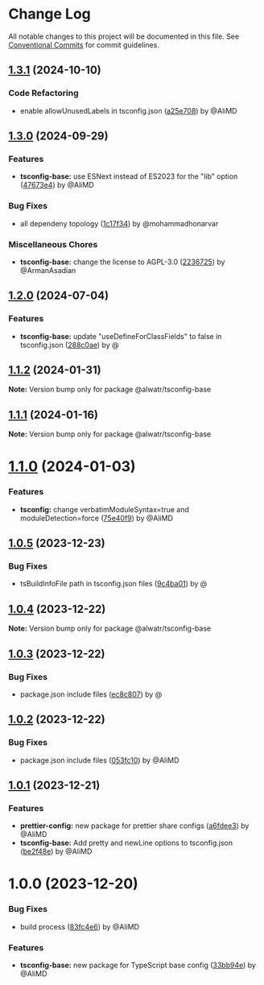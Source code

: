 # Change Log

All notable changes to this project will be documented in this file.
See [Conventional Commits](https://conventionalcommits.org) for commit guidelines.

## [1.3.1](https://github.com/Alwatr/nanolib/compare/@alwatr/tsconfig-base@1.3.0...@alwatr/tsconfig-base@1.3.1) (2024-10-10)

### Code Refactoring

* enable allowUnusedLabels in tsconfig.json ([a25e708](https://github.com/Alwatr/nanolib/commit/a25e70892f7499a5f008b92fd8fd1abcadbdeb56)) by @AliMD

## [1.3.0](https://github.com/Alwatr/nanolib/compare/@alwatr/tsconfig-base@1.2.0...@alwatr/tsconfig-base@1.3.0) (2024-09-29)

### Features

* **tsconfig-base:** use ESNext instead of ES2023 for the "lib" option ([47673e4](https://github.com/Alwatr/nanolib/commit/47673e481a1fc4dfd4ba2576d5dd5590da93adac)) by @AliMD

### Bug Fixes

* all dependeny topology ([1c17f34](https://github.com/Alwatr/nanolib/commit/1c17f349adf3e98e2a80ab2da4f0f81028dc9c5f)) by @mohammadhonarvar

### Miscellaneous Chores

* **tsconfig-base:** change the license to AGPL-3.0 ([2236725](https://github.com/Alwatr/nanolib/commit/223672599c3cf1bf976a1c8beb0b0236cef2efca)) by @ArmanAsadian

## [1.2.0](https://github.com/Alwatr/nanolib/compare/@alwatr/tsconfig-base@1.1.2...@alwatr/tsconfig-base@1.2.0) (2024-07-04)

### Features

* **tsconfig-base:** update "useDefineForClassFields" to false in tsconfig.json ([288c0ae](https://github.com/Alwatr/nanolib/commit/288c0aef4b7729afd8aba09cf56f02dea31bfd99)) by @

## [1.1.2](https://github.com/Alwatr/nanolib/compare/@alwatr/tsconfig-base@1.1.1...@alwatr/tsconfig-base@1.1.2) (2024-01-31)

**Note:** Version bump only for package @alwatr/tsconfig-base

## [1.1.1](https://github.com/Alwatr/nanolib/compare/@alwatr/tsconfig-base@1.1.0...@alwatr/tsconfig-base@1.1.1) (2024-01-16)

**Note:** Version bump only for package @alwatr/tsconfig-base

# [1.1.0](https://github.com/Alwatr/nanolib/compare/@alwatr/tsconfig-base@1.0.5...@alwatr/tsconfig-base@1.1.0) (2024-01-03)

### Features

- **tsconfig:** change verbatimModuleSyntax=true and moduleDetection=force ([75e40f9](https://github.com/Alwatr/nanolib/commit/75e40f97273e7cb474506a906fa8f8e164f5661c)) by @AliMD

## [1.0.5](https://github.com/Alwatr/nanolib/compare/@alwatr/tsconfig-base@1.0.4...@alwatr/tsconfig-base@1.0.5) (2023-12-23)

### Bug Fixes

- tsBuildInfoFile path in tsconfig.json files ([9c4ba01](https://github.com/Alwatr/nanolib/commit/9c4ba01afdd6657de4e5feef09bb6ee03d9ce053)) by @

## [1.0.4](https://github.com/Alwatr/nanolib/compare/@alwatr/tsconfig-base@1.0.3...@alwatr/tsconfig-base@1.0.4) (2023-12-22)

**Note:** Version bump only for package @alwatr/tsconfig-base

## [1.0.3](https://github.com/Alwatr/nanolib/compare/@alwatr/tsconfig-base@1.0.2...@alwatr/tsconfig-base@1.0.3) (2023-12-22)

### Bug Fixes

- package.json include files ([ec8c807](https://github.com/Alwatr/nanolib/commit/ec8c8075ea88d669a84037077b01f92f6ea078f1)) by @

## [1.0.2](https://github.com/Alwatr/nanolib/compare/@alwatr/tsconfig-base@1.0.1...@alwatr/tsconfig-base@1.0.2) (2023-12-22)

### Bug Fixes

- package.json include files ([053fc10](https://github.com/Alwatr/nanolib/commit/053fc10b518038647136db9ada2433e27ecb2e63)) by @AliMD

## [1.0.1](https://github.com/Alwatr/nanolib/compare/@alwatr/tsconfig-base@1.0.0...@alwatr/tsconfig-base@1.0.1) (2023-12-21)

### Features

- **prettier-config:** new package for prettier share configs ([a6fdee3](https://github.com/Alwatr/nanolib/commit/a6fdee34591abb1d19e7ea7e431bd6624e2ea6d4)) by @AliMD
- **tsconfig-base:** Add pretty and newLine options to tsconfig.json ([be2f48e](https://github.com/Alwatr/nanolib/commit/be2f48efde7e669eb858d0011ef4771b46f1d768)) by @AliMD

# 1.0.0 (2023-12-20)

### Bug Fixes

- build process ([83fc4e6](https://github.com/Alwatr/nanolib/commit/83fc4e609f86c25291e5f89016d6777bf197ffcb)) by @AliMD

### Features

- **tsconfig-base:** new package for TypeScript base config ([33bb94e](https://github.com/Alwatr/nanolib/commit/33bb94e38ab34634a26d51643f308cc651da695a)) by @AliMD
